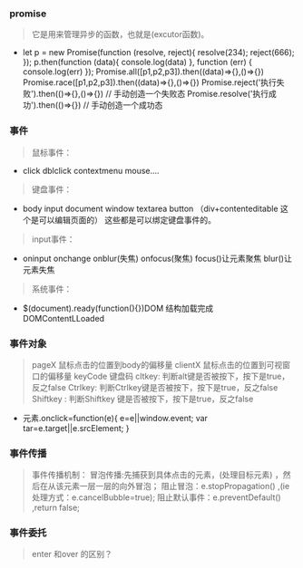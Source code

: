 ### promise 
>   它是用来管理异步的函数，也就是(excutor函数)。
+   let p = new Promise(function (resolve, reject){
        resolve(234);
        reject(666);
    });
    p.then(function (data){
        console.log(data)
    }, function (err) {
        console.log(err)
    });
    Promise.all([p1,p2,p3]).then((data)=>{},()=>{})
    Promise.race([p1,p2,p3]).then((data)=>{},()=>{})
    Promise.reject('执行失败').then(()=>{},()=>{}) // 手动创造一个失败态
    Promise.resolve('执行成功').then(()=>{}) // 手动创造一个成功态
### 事件
>鼠标事件： 
+   click dblclick  contextmenu mouse....
>键盘事件：
+   body input document window textarea button （div+contenteditable 这个是可以编辑页面的） 这些都是可以绑定键盘事件的。
>input事件： 
+   oninput onchange onblur(失焦) onfocus(聚焦) focus()让元素聚焦 blur()让元素失焦
>系统事件：
+   $(document).ready(function(){})DOM 结构加载完成 DOMContentLLoaded
### 事件对象
>   pageX 鼠标点击的位置到body的偏移量
>   clientX 鼠标点击的位置到可视窗口的偏移量
>   keyCode 键盘码
>   cltkey: 判断alt键是否被按下，按下是true，反之false
>   Ctrlkey: 判断Ctrlkey键是否被按下，按下是true，反之false
>   Shiftkey : 判断Shiftkey 键是否被按下，按下是true，反之false
+    元素.onclick=function(e){
        e=e||window.event;
        var tar=e.target||e.srcElement;
    }
### 事件传播
>   事件传播机制：
>        冒泡传播:先捕获到具体点击的元素，(处理目标元素) ，然后在从该元素一层一层的向外冒泡；
>        阻止冒泡：e.stopPropagation() ,(ie处理方式：e.cancelBubble=true);
>        阻止默认事件：e.preventDefault()  ,return false;
### 事件委托
>   enter 和over 的区别？